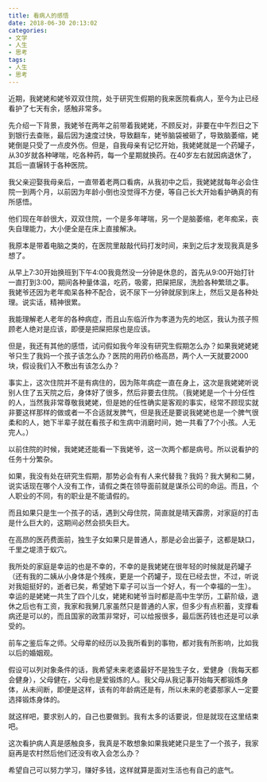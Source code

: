 ```yaml
---
title: 看病人的感悟
date: 2018-06-30 20:13:02
categories:
- 文学
- 人生
- 思考
tags:
- 人生
- 思考
---
```


近期，我姥姥和姥爷双双住院，处于研究生假期的我来医院看病人，至今为止已经看护了七天有余，感触非常多。

<!-- more -->

先介绍一下背景，我姥爷在两年之前带着我姥姥，不顾反对，非要在中午烈日之下到银行去查账，最后因为速度过快，导致翻车，姥爷脑袋被砸了，导致脑萎缩，姥姥倒是只受了一点皮外伤。但是，自我母亲有记忆开始，我姥姥就是一个药罐子，从30岁就各种哮喘，吃各种药，每一个星期就换药。在40岁左右就因病退休了，其后一直辗转于各种医院。

我父亲迎娶我母亲后，一直带着老两口看病，从我初中之后，我姥姥就每年必会住院一到两个月，以前因为年龄小倒也没觉得不方便，等自己长大开始看护确真的有所感悟。

他们现在年龄很大，双双住院，一个是多年哮喘，另一个是脑萎缩，老年痴呆，丧失自理能力，大小便全是在床上直接解决。

我原本是带着电脑之类的，在医院里敲敲代码打发时间，来到之后才发现我真是多想了。

从早上7:30开始换班到下午4:00我竟然没一分钟是休息的，首先从9:00开始打针一直打到3:00，期间各种量体温，吃药，吸雾，把屎把尿，洗脸各种繁琐之事。我姥爷还因为老年痴呆各种不配合，说不尿下一分钟就尿到床上，然后又是各种处理。说实话，精神很累。

我能理解老人老年的各种病症，而且山东临沂作为孝道为先的地区，我认为孩子照顾老人绝对是应该，即便是把屎把尿也是应该。

但是，我还有其他的感悟，试问假如我今年没有研究生假期怎么办？如果我姥姥姥爷只生了我妈一个孩子该怎么办？医院的用药价格高昂，两个人一天就要2000块，假设我们入不敷出有该怎么办？

事实上，这次住院并不是有病住的，因为陈年病症一直在身上，这次是我姥姥听说别人住了五天院之后，身体好了很多，然后非要去住院。（我姥姥是一个十分任性的人，当然我非常尊敬我姥姥，但是她的任性确实是客观的事实，经常不顾现实就非要这样那样的做或者一不合适就发脾气，但是我还是要说我姥姥也是一个脾气很柔和的人，她下半辈子就在看孩子和生病中消磨时间，她一共看了7个小孩。人无完人。）

以前住院的时候，我姥姥还能看一下我姥爷，这一次两个都是病号。所以说看护的任务十分繁杂。

如果，我没有处在研究生假期，那势必会有有人来代替我？我妈？我大舅和二舅，说实话现在哪个人没有工作，请假之类在领导面前就是谋杀公司的命运。而且，个人职业的不同，有的职业是不能请假的。

而且如果只是生一个孩子的话，遇到父母住院，简直就是晴天霹雳，对家庭的打击是什么巨大的，这期间必然会损失巨大。

在高昂的医药费面前，独生子女如果只是普通人，那是必会出篓子，这都是缺口，千里之堤溃于蚁穴。

我所处的家庭是幸运的也是不幸的，不幸的是我姥姥在很年轻的时候就是药罐子（还有我的二姨从小身体是个残疾，更是一个药罐子，现在已经去世，不过，听说对我姐挺好的，逝者已矣，希望她下辈子可以当一个好人，有一个幸福的一生）。幸运的是姥姥一共生了四个儿女，姥姥和姥爷当时都是高中生学历，工薪阶级，退休之后也有工资，我家和我舅几家虽然只是普通的人家，但多少有点积蓄，支撑看病还是可以的，而且国家的政策非常好，可以给报很多，最后医药钱也还是可以承受的。

前车之鉴后车之师。父母辈的经历以及我所看到的事物，都对我有所影响，比如我以后的婚姻观。

假设可以列对象条件的话，我希望未来老婆最好不是独生子女，爱健身（我每天都会健身），父母健在，父母也是爱锻炼的人。我父母从我记事开始每天都锻炼身体，从未间断，即便是这样，该有的年龄病还是有，所以未来的老婆那家人一定要选择锻炼身体的。

就这样吧，要求别人的，自己也要做到。我有太多的话要说，但是就现在这里结束吧。

这次看护病人真是感触良多，我真是不敢想象如果我姥姥只是生了一个孩子，我家庭再是农村然后他们还没有收入会怎么办？

希望自己可以努力学习，赚好多钱，这样就算是面对生活也有自己的底气。

